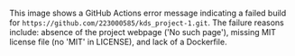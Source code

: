 This image shows a GitHub Actions error message indicating a failed build for `https://github.com/223000585/kds_project-1.git`. The failure reasons include: absence of the project webpage ('No such page'), missing MIT license file (no 'MIT' in LICENSE), and lack of a Dockerfile.